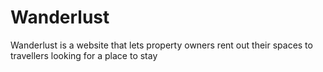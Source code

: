 # Wanderlust
Wanderlust is a website that lets property owners rent out their spaces to travellers looking for a place to stay
